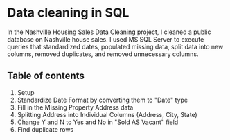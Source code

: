 # Data cleaning in SQL
In the Nashville Housing Sales Data Cleaning project, I cleaned a public database on Nashville house sales. I used MS SQL Server to execute queries that standardized dates, populated missing data, split data into new columns, removed duplicates, and removed unnecessary columns.
## Table of contents
1. Setup
3. Standardize Date Format by converting them to "Date" type
4. Fill in the Missing Property Address data
5. Splitting Address into Individual Columns (Address, City, State)
6. Change Y and N to Yes and No in "Sold AS Vacant" field
7. Find duplicate rows



